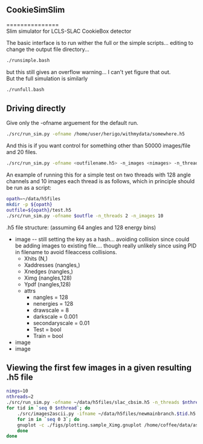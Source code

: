 
## CookieSimSlim  
===============  
Slim simulator for LCLS-SLAC CookieBox detector  

The basic interface is to run wither the full or the simple scripts... editing to change the output file directory...  
```bash
./runsimple.bash
```
but this still gives an overflow warning... I can't yet figure that out.  
But the full simulation is similarly  
```bash
./runfull.bash
```

## Driving directly  
Give only the -ofname arguement for the default run.  
```bash  
./src/run_sim.py -ofname /home/user/herigo/withmydata/somewhere.h5
```  


And this is if you want control for something other than 50000 images/file and 20 files.  
```bash
./src/run_sim.py -ofname <outfilename.h5> -n_images <nimages> -n_threads <nthreads>    
```

An example of running this for a simple test on two threads with 128 angle channels and 10 images each thread is as follows,
which in principle should be run as a script:  
```bash  
opath=~/data/h5files  
mkdir -p ${opath}  
outfile=${opath}/test.h5  
./src/run_sim.py -ofname $outfle -n_threads 2 -n_images 10 
```  


.h5 file structure: (assuming 64 angles and 128 energy bins)  
* image	-- still setting the key as a hash... avoiding collision since could be adding images to existing file.... though really unlikely since using PID in filename to avoid fileaccess collisions.
	* Xhits (N,)  
	* Xaddresses (nangles,)  
	* Xnedges (nangles,)  
	* Ximg (nangles,128)  
	* Ypdf (nangles,128)  
	* attrs  
		* nangles = 128   
		* nenergies = 128  
		* drawscale = 8 
		* darkscale = 0.001
		* secondaryscale = 0.01
		* Test = bool
		* Train = bool  
* image  
* image  

## Viewing the first few images in a given resulting .h5 file

```bash
nimgs=10
nthreads=2
./src/run_sim.py -ofname ~/data/h5files/slac_cbsim.h5 -n_threads $nthreads -n_images $nimgs
for tid in `seq 0 $nthread`; do
	./src/images2ascii.py -ifname ~/data/h5files/newmainbranch.$tid.h5 -ofpath ~/data/ascii -n_images $nimgs
	for im in `seq 0 3`; do
	gnuplot -c ./figs/plotting.sample_Ximg.gnuplot /home/coffee/data/ascii/newmainbranch.$tid.Ximg00$im.ascii /home/coffee/data/ascii/newmainbranch.$tid.Ypdf00$im.ascii figs/sampleimg.$im.png
	done
done
```


